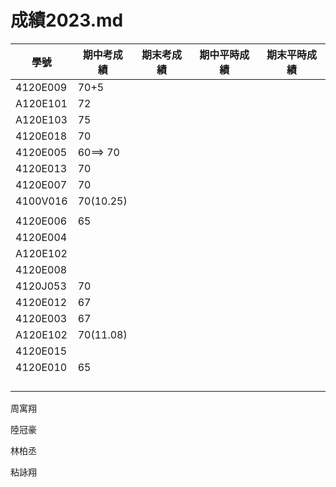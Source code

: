 # 成績2023.md
| 學號 | 期中考成績 | 期末考成績 | 期中平時成績 | 期末平時成績 |
| ---- |  ---- |  ---- |  ---- |  ---- |  
|4120E009  |70+5||||
|A120E101 |72||||
|A120E103 |75||||
|4120E018 |70||||
|4120E005 |60==> 70||||
|4120E013 |70||||
|4120E007 |70||||
|4100V016 |70(10.25)||||
| |||||
|4120E006 |65||||
|4120E004 |||||
|A120E102  |||||
|4120E008 |||||
|4120J053 |70||||
|4120E012 |67||||
|4120E003|67||||
|A120E102|70(11.08)||||
|4120E015 |||||
|4120E010 | 65||||
| |||||
| |||||
| |||||
| |||||

周寓翔

陸冠豪

林柏丞

粘詠翔



